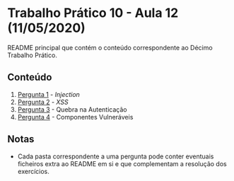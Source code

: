 # Trabalho Prático 10 - Aula 12 (11/05/2020)

README principal que contém o conteúdo correspondente ao Décimo Trabalho Prático.

<p>

## Conteúdo

1. [Pergunta 1](https://github.com/uminho-miei-engseg-19-20/Grupo5/tree/master/Trabalhos%20Pr%C3%A1ticos/TP10/P1%20-%20Injection) - *Injection*
2. [Pergunta 2](https://github.com/uminho-miei-engseg-19-20/Grupo5/tree/master/Trabalhos%20Pr%C3%A1ticos/TP10/P2%20-%20XSS) - *XSS*
3. [Pergunta 3](https://github.com/uminho-miei-engseg-19-20/Grupo5/tree/master/Trabalhos%20Pr%C3%A1ticos/TP10/P3%20-%20Quebra%20na%20Autentica%C3%A7%C3%A3o) - Quebra na Autenticação
4. [Pergunta 4](https://github.com/uminho-miei-engseg-19-20/Grupo5/tree/master/Trabalhos%20Pr%C3%A1ticos/TP10/P4%20-%20Componentes%20Vulner%C3%A1veis) - Componentes Vulneráveis

<p>

## Notas

- Cada pasta correspondente a uma pergunta pode conter eventuais ficheiros extra ao README em si e que complementam a resolução dos exercícios.
